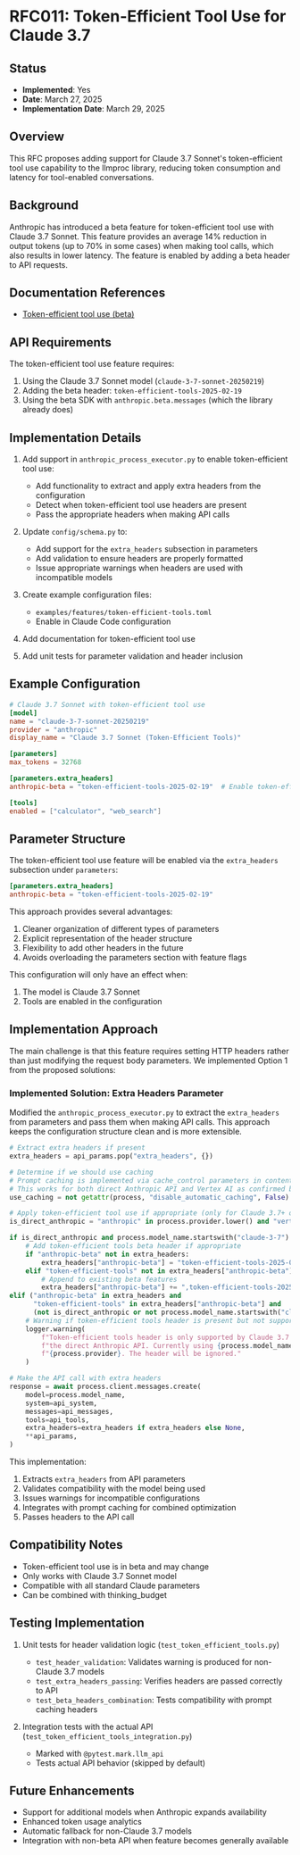 # RFC011: Token-Efficient Tool Use for Claude 3.7

## Status
- **Implemented**: Yes
- **Date**: March 27, 2025
- **Implementation Date**: March 29, 2025

## Overview
This RFC proposes adding support for Claude 3.7 Sonnet's token-efficient tool use capability to the llmproc library, reducing token consumption and latency for tool-enabled conversations.

## Background
Anthropic has introduced a beta feature for token-efficient tool use with Claude 3.7 Sonnet. This feature provides an average 14% reduction in output tokens (up to 70% in some cases) when making tool calls, which also results in lower latency. The feature is enabled by adding a beta header to API requests.

## Documentation References
- [Token-efficient tool use (beta)](https://docs.anthropic.com/en/docs/build-with-claude/tool-use/token-efficient-tool-use)

## API Requirements
The token-efficient tool use feature requires:

1. Using the Claude 3.7 Sonnet model (`claude-3-7-sonnet-20250219`)
2. Adding the beta header: `token-efficient-tools-2025-02-19`
3. Using the beta SDK with `anthropic.beta.messages` (which the library already does)

## Implementation Details

1. Add support in `anthropic_process_executor.py` to enable token-efficient tool use:
   - Add functionality to extract and apply extra headers from the configuration
   - Detect when token-efficient tool use headers are present
   - Pass the appropriate headers when making API calls

2. Update `config/schema.py` to:
   - Add support for the `extra_headers` subsection in parameters
   - Add validation to ensure headers are properly formatted
   - Issue appropriate warnings when headers are used with incompatible models

3. Create example configuration files:
   - `examples/features/token-efficient-tools.toml`
   - Enable in Claude Code configuration

4. Add documentation for token-efficient tool use

5. Add unit tests for parameter validation and header inclusion

## Example Configuration

```toml
# Claude 3.7 Sonnet with token-efficient tool use
[model]
name = "claude-3-7-sonnet-20250219"
provider = "anthropic"
display_name = "Claude 3.7 Sonnet (Token-Efficient Tools)"

[parameters]
max_tokens = 32768

[parameters.extra_headers]
anthropic-beta = "token-efficient-tools-2025-02-19"  # Enable token-efficient tool use

[tools]
enabled = ["calculator", "web_search"]
```

## Parameter Structure
The token-efficient tool use feature will be enabled via the `extra_headers` subsection under `parameters`:

```toml
[parameters.extra_headers]
anthropic-beta = "token-efficient-tools-2025-02-19"
```

This approach provides several advantages:
1. Cleaner organization of different types of parameters
2. Explicit representation of the header structure
3. Flexibility to add other headers in the future
4. Avoids overloading the parameters section with feature flags

This configuration will only have an effect when:
1. The model is Claude 3.7 Sonnet
2. Tools are enabled in the configuration

## Implementation Approach
The main challenge is that this feature requires setting HTTP headers rather than just modifying the request body parameters. We implemented Option 1 from the proposed solutions:

### Implemented Solution: Extra Headers Parameter
Modified the `anthropic_process_executor.py` to extract the `extra_headers` from parameters and pass them when making API calls. This approach keeps the configuration structure clean and is more extensible.

```python
# Extract extra headers if present
extra_headers = api_params.pop("extra_headers", {})

# Determine if we should use caching
# Prompt caching is implemented via cache_control parameters in content
# This works for both direct Anthropic API and Vertex AI as confirmed by testing
use_caching = not getattr(process, "disable_automatic_caching", False)

# Apply token-efficient tool use if appropriate (only for Claude 3.7+ on direct Anthropic API)
is_direct_anthropic = "anthropic" in process.provider.lower() and "vertex" not in process.provider.lower()

if is_direct_anthropic and process.model_name.startswith("claude-3-7"):
    # Add token-efficient tools beta header if appropriate
    if "anthropic-beta" not in extra_headers:
        extra_headers["anthropic-beta"] = "token-efficient-tools-2025-02-19"
    elif "token-efficient-tools" not in extra_headers["anthropic-beta"]:
        # Append to existing beta features
        extra_headers["anthropic-beta"] += ",token-efficient-tools-2025-02-19"
elif ("anthropic-beta" in extra_headers and 
      "token-efficient-tools" in extra_headers["anthropic-beta"] and
      (not is_direct_anthropic or not process.model_name.startswith("claude-3-7"))):
    # Warning if token-efficient tools header is present but not supported
    logger.warning(
        f"Token-efficient tools header is only supported by Claude 3.7 models on "
        f"the direct Anthropic API. Currently using {process.model_name} on "
        f"{process.provider}. The header will be ignored."
    )

# Make the API call with extra headers
response = await process.client.messages.create(
    model=process.model_name,
    system=api_system,
    messages=api_messages,
    tools=api_tools,
    extra_headers=extra_headers if extra_headers else None,
    **api_params,
)
```

This implementation:
1. Extracts `extra_headers` from API parameters
2. Validates compatibility with the model being used
3. Issues warnings for incompatible configurations
4. Integrates with prompt caching for combined optimization
5. Passes headers to the API call

## Compatibility Notes
- Token-efficient tool use is in beta and may change
- Only works with Claude 3.7 Sonnet model
- Compatible with all standard Claude parameters
- Can be combined with thinking_budget

## Testing Implementation
1. Unit tests for header validation logic (`test_token_efficient_tools.py`)
   - `test_header_validation`: Validates warning is produced for non-Claude 3.7 models
   - `test_extra_headers_passing`: Verifies headers are passed correctly to API
   - `test_beta_headers_combination`: Tests compatibility with prompt caching headers

2. Integration tests with the actual API (`test_token_efficient_tools_integration.py`)
   - Marked with `@pytest.mark.llm_api`
   - Tests actual API behavior (skipped by default)

## Future Enhancements
- Support for additional models when Anthropic expands availability
- Enhanced token usage analytics
- Automatic fallback for non-Claude 3.7 models
- Integration with non-beta API when feature becomes generally available